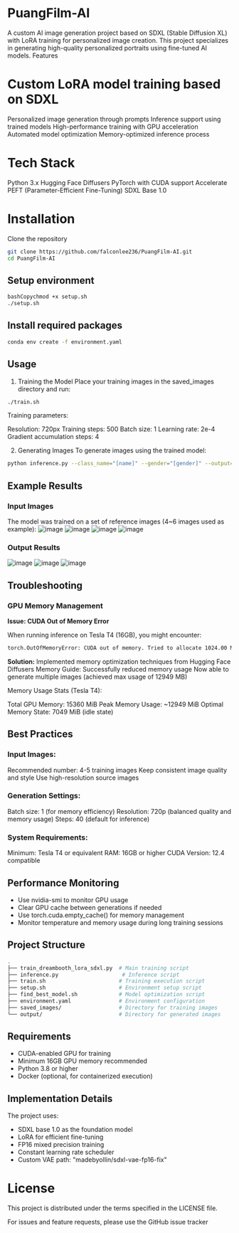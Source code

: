 # PuangFilm-AI
A custom AI image generation project based on SDXL (Stable Diffusion XL) with LoRA training for personalized image creation. This project specializes in generating high-quality personalized portraits using fine-tuned AI models.
Features

# Custom LoRA model training based on SDXL
Personalized image generation through prompts
Inference support using trained models
High-performance training with GPU acceleration
Automated model optimization
Memory-optimized inference process

# Tech Stack

Python 3.x
Hugging Face Diffusers
PyTorch with CUDA support
Accelerate
PEFT (Parameter-Efficient Fine-Tuning)
SDXL Base 1.0

# Installation

Clone the repository
```bash
git clone https://github.com/falconlee236/PuangFilm-AI.git
cd PuangFilm-AI
```
## Setup environment
```bash
bashCopychmod +x setup.sh
./setup.sh
```
## Install required packages
```bash
conda env create -f environment.yaml
```

## Usage
1. Training the Model
Place your training images in the saved_images directory and run:
```bash
./train.sh
```


Training parameters:

Resolution: 720px
Training steps: 500
Batch size: 1
Learning rate: 2e-4
Gradient accumulation steps: 4

2. Generating Images
To generate images using the trained model:
```bash
python inference.py --class_name="[name]" --gender="[gender]" --output="[output_filename]"
```

## Example Results
### Input Images
The model was trained on a set of reference images (4~6 images used as example):
![image](https://github.com/user-attachments/assets/5c435540-1511-4879-9189-ca3bfa04b20f)
![image](https://github.com/user-attachments/assets/51832752-d2b3-4dcf-9c95-8e4c38215062)
![image](https://github.com/user-attachments/assets/51023442-e02c-4ca0-bc2a-a31310a584f9)
![image](https://github.com/user-attachments/assets/3d8fd7b5-8260-4d16-aa3c-e85539703341)

###  Output Results
![image](https://github.com/user-attachments/assets/1206a327-da80-49d8-b967-a664465ddd91)
![image](https://github.com/user-attachments/assets/daf30095-f7f5-480f-b8f7-8abd3faa3ab4)
![image](https://github.com/user-attachments/assets/3204bfe5-864d-4f5f-a6a1-df275fad2eb9)


## Troubleshooting
### GPU Memory Management
__Issue: CUDA Out of Memory Error__

When running inference on Tesla T4 (16GB), you might encounter:
```bash
torch.OutOfMemoryError: CUDA out of memory. Tried to allocate 1024.00 MiB
```

__Solution:__
Implemented memory optimization techniques from Hugging Face Diffusers Memory Guide:
Successfully reduced memory usage
Now able to generate multiple images (achieved max usage of 12949 MB)

Memory Usage Stats (Tesla T4):

Total GPU Memory: 15360 MiB
Peak Memory Usage: ~12949 MiB
Optimal Memory State: 7049 MiB (idle state)

## Best Practices

### Input Images:

Recommended number: 4-5 training images
Keep consistent image quality and style
Use high-resolution source images


### Generation Settings:

Batch size: 1 (for memory efficiency)
Resolution: 720p (balanced quality and memory usage)
Steps: 40 (default for inference)


### System Requirements:

Minimum: Tesla T4 or equivalent
RAM: 16GB or higher
CUDA Version: 12.4 compatible



## Performance Monitoring

* Use nvidia-smi to monitor GPU usage
* Clear GPU cache between generations if needed
* Use torch.cuda.empty_cache() for memory management
* Monitor temperature and memory usage during long training sessions

## Project Structure
```bash
.
├── train_dreambooth_lora_sdxl.py  # Main training script
├── inference.py                    # Inference script
├── train.sh                       # Training execution script
├── setup.sh                       # Environment setup script
├── find_best_model.sh             # Model optimization script
├── environment.yaml               # Environment configuration
├── saved_images/                  # Directory for training images
└── output/                        # Directory for generated images
```

## Requirements

* CUDA-enabled GPU for training
* Minimum 16GB GPU memory recommended
* Python 3.8 or higher
* Docker (optional, for containerized execution)

## Implementation Details
The project uses:

* SDXL base 1.0 as the foundation model
* LoRA for efficient fine-tuning
* FP16 mixed precision training
* Constant learning rate scheduler
* Custom VAE path: "madebyollin/sdxl-vae-fp16-fix"

# License
This project is distributed under the terms specified in the LICENSE file.

For issues and feature requests, please use the GitHub issue tracker
